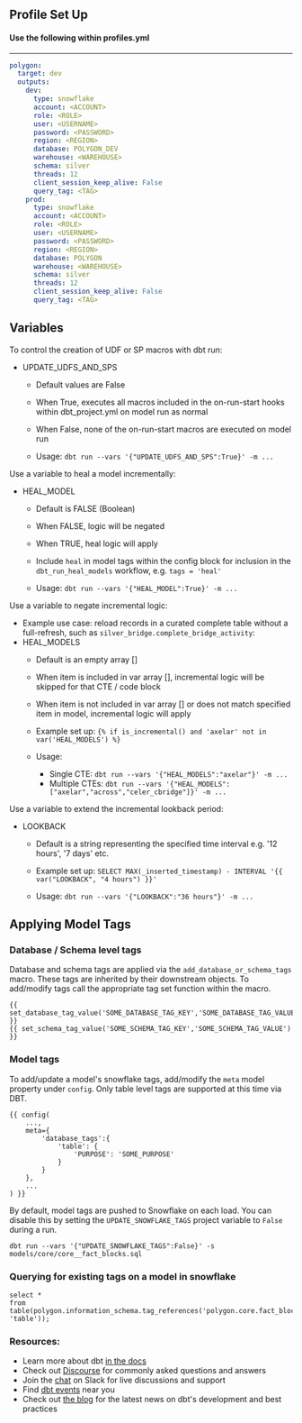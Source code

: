 ## Profile Set Up

#### Use the following within profiles.yml
----

```yml
polygon:
  target: dev
  outputs:
    dev:
      type: snowflake
      account: <ACCOUNT>
      role: <ROLE>
      user: <USERNAME>
      password: <PASSWORD>
      region: <REGION>
      database: POLYGON_DEV
      warehouse: <WAREHOUSE>
      schema: silver
      threads: 12
      client_session_keep_alive: False
      query_tag: <TAG>
    prod:
      type: snowflake
      account: <ACCOUNT>
      role: <ROLE>
      user: <USERNAME>
      password: <PASSWORD>
      region: <REGION>
      database: POLYGON
      warehouse: <WAREHOUSE>
      schema: silver
      threads: 12
      client_session_keep_alive: False
      query_tag: <TAG>
```

## Variables

To control the creation of UDF or SP macros with dbt run:
* UPDATE_UDFS_AND_SPS
  * Default values are False
  * When True, executes all macros included in the on-run-start hooks within dbt_project.yml on model run as normal
  * When False, none of the on-run-start macros are executed on model run

  * Usage: `dbt run --vars '{"UPDATE_UDFS_AND_SPS":True}' -m ...`

Use a variable to heal a model incrementally:
* HEAL_MODEL
  * Default is FALSE (Boolean)
  * When FALSE, logic will be negated
  * When TRUE, heal logic will apply
  * Include `heal` in model tags within the config block for inclusion in the `dbt_run_heal_models` workflow, e.g. `tags = 'heal'`

  * Usage: `dbt run --vars '{"HEAL_MODEL":True}' -m ...`

Use a variable to negate incremental logic:
* Example use case: reload records in a curated complete table without a full-refresh, such as `silver_bridge.complete_bridge_activity`:
* HEAL_MODELS
  * Default is an empty array []
  * When item is included in var array [], incremental logic will be skipped for that CTE / code block  
  * When item is not included in var array [] or does not match specified item in model, incremental logic will apply
  * Example set up: `{% if is_incremental() and 'axelar' not in var('HEAL_MODELS') %}`

  * Usage:
    * Single CTE: `dbt run --vars '{"HEAL_MODELS":"axelar"}' -m ...`
    * Multiple CTEs: `dbt run --vars '{"HEAL_MODELS":["axelar","across","celer_cbridge"]}' -m ...`

Use a variable to extend the incremental lookback period:
* LOOKBACK
  * Default is a string representing the specified time interval e.g. '12 hours', '7 days' etc.
  * Example set up: `SELECT MAX(_inserted_timestamp) - INTERVAL '{{ var("LOOKBACK", "4 hours") }}'`

  * Usage: `dbt run --vars '{"LOOKBACK":"36 hours"}' -m ...`

## Applying Model Tags

### Database / Schema level tags

Database and schema tags are applied via the `add_database_or_schema_tags` macro.  These tags are inherited by their downstream objects.  To add/modify tags call the appropriate tag set function within the macro.

```
{{ set_database_tag_value('SOME_DATABASE_TAG_KEY','SOME_DATABASE_TAG_VALUE') }}
{{ set_schema_tag_value('SOME_SCHEMA_TAG_KEY','SOME_SCHEMA_TAG_VALUE') }}
```

### Model tags

To add/update a model's snowflake tags, add/modify the `meta` model property under `config`.  Only table level tags are supported at this time via DBT.

```
{{ config(
    ...,
    meta={
        'database_tags':{
            'table': {
                'PURPOSE': 'SOME_PURPOSE'
            }
        }
    },
    ...
) }}
```

By default, model tags are pushed to Snowflake on each load. You can disable this by setting the `UPDATE_SNOWFLAKE_TAGS` project variable to `False` during a run.

```
dbt run --vars '{"UPDATE_SNOWFLAKE_TAGS":False}' -s models/core/core__fact_blocks.sql
```

### Querying for existing tags on a model in snowflake

```
select *
from table(polygon.information_schema.tag_references('polygon.core.fact_blocks', 'table'));
```

### Resources:
- Learn more about dbt [in the docs](https://docs.getdbt.com/docs/introduction)
- Check out [Discourse](https://discourse.getdbt.com/) for commonly asked questions and answers
- Join the [chat](https://community.getdbt.com/) on Slack for live discussions and support
- Find [dbt events](https://events.getdbt.com) near you
- Check out [the blog](https://blog.getdbt.com/) for the latest news on dbt's development and best practices